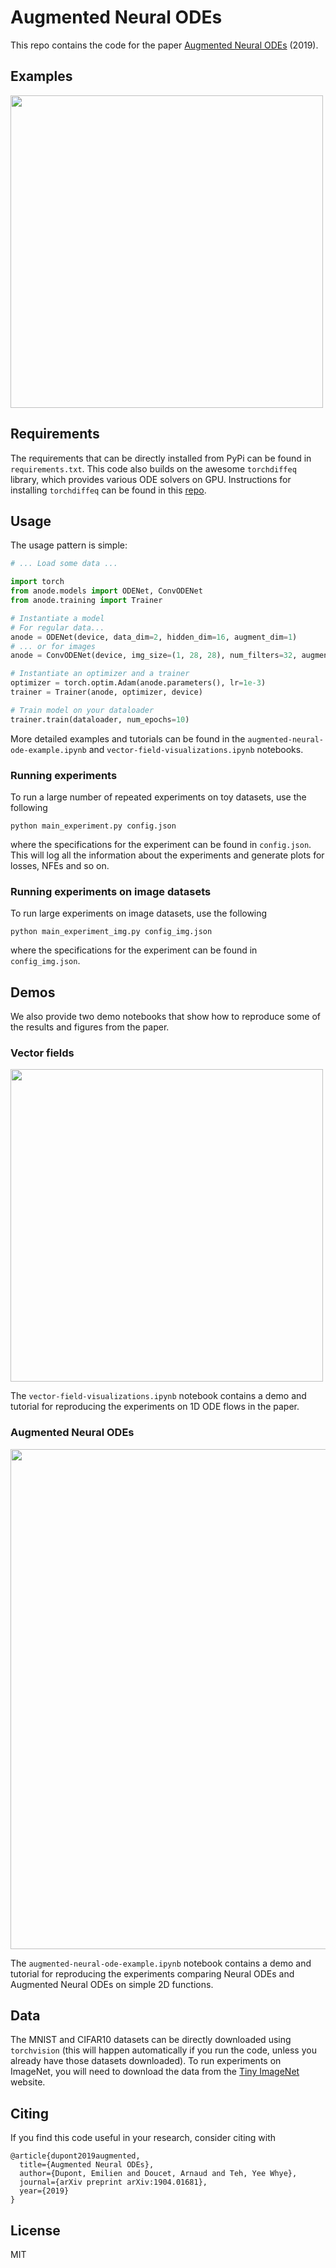 # Augmented Neural ODEs

This repo contains the code for the paper [Augmented Neural ODEs](https://arxiv.org/abs/1904.01681) (2019).

## Examples

<img src="https://github.com/EmilienDupont/augmented-neural-odes/raw/master/imgs/summary.gif" width="500">

## Requirements

The requirements that can be directly installed from PyPi can be found in `requirements.txt`. This code also builds on the awesome `torchdiffeq` library, which provides various ODE solvers on GPU. Instructions for installing `torchdiffeq` can be found in this [repo](https://github.com/rtqichen/torchdiffeq).

## Usage

The usage pattern is simple:

```python
# ... Load some data ...

import torch
from anode.models import ODENet, ConvODENet
from anode.training import Trainer

# Instantiate a model
# For regular data...
anode = ODENet(device, data_dim=2, hidden_dim=16, augment_dim=1)
# ... or for images
anode = ConvODENet(device, img_size=(1, 28, 28), num_filters=32, augment_dim=1)

# Instantiate an optimizer and a trainer
optimizer = torch.optim.Adam(anode.parameters(), lr=1e-3)
trainer = Trainer(anode, optimizer, device)

# Train model on your dataloader
trainer.train(dataloader, num_epochs=10)
```

More detailed examples and tutorials can be found in the `augmented-neural-ode-example.ipynb` and `vector-field-visualizations.ipynb` notebooks.

### Running experiments

To run a large number of repeated experiments on toy datasets, use the following

```
python main_experiment.py config.json
```

where the specifications for the experiment can be found in `config.json`. This will log all the information about the experiments and generate plots for losses, NFEs and so on.

### Running experiments on image datasets

To run large experiments on image datasets, use the following

```
python main_experiment_img.py config_img.json
```

where the specifications for the experiment can be found in `config_img.json`.

## Demos

We also provide two demo notebooks that show how to reproduce some of the results and figures from the paper.

### Vector fields

<img src="https://github.com/EmilienDupont/augmented-neural-odes/raw/master/imgs/vector_field.png" width="500">

The `vector-field-visualizations.ipynb` notebook contains a demo and tutorial for reproducing the experiments on 1D ODE flows in the paper.

### Augmented Neural ODEs

<img src="https://github.com/EmilienDupont/augmented-neural-odes/raw/master/imgs/feature_history.png" width="800">

The `augmented-neural-ode-example.ipynb` notebook contains a demo and tutorial for reproducing the experiments comparing Neural ODEs and Augmented Neural ODEs on simple 2D functions.

## Data

The MNIST and CIFAR10 datasets can be directly downloaded using `torchvision` (this will happen automatically if you run the code, unless you already have those datasets downloaded). To run experiments on ImageNet, you will need to download the data from the [Tiny ImageNet](https://tiny-imagenet.herokuapp.com/) website.

## Citing

If you find this code useful in your research, consider citing with

```
@article{dupont2019augmented,
  title={Augmented Neural ODEs},
  author={Dupont, Emilien and Doucet, Arnaud and Teh, Yee Whye},
  journal={arXiv preprint arXiv:1904.01681},
  year={2019}
}
```

## License

MIT
